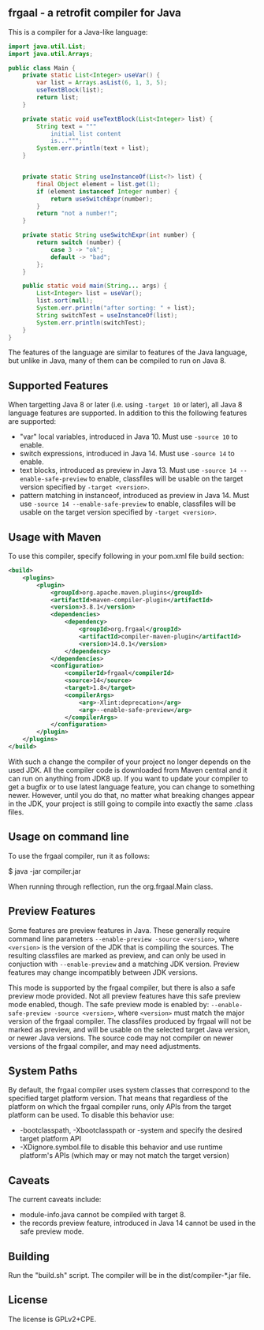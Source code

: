 frgaal - a retrofit compiler for Java
-------------------------------------

This is a compiler for a Java-like language:
```java
import java.util.List;
import java.util.Arrays;

public class Main {
    private static List<Integer> useVar() {
        var list = Arrays.asList(6, 1, 3, 5);
        useTextBlock(list);
        return list;
    }

    private static void useTextBlock(List<Integer> list) {
        String text = """
            initial list content
            is...""";
        System.err.println(text + list);
    }


    private static String useInstanceOf(List<?> list) {
        final Object element = list.get(1);
        if (element instanceof Integer number) {
            return useSwitchExpr(number);
        }
        return "not a number!";
    }

    private static String useSwitchExpr(int number) {
        return switch (number) {
            case 3 -> "ok";
            default -> "bad";
        };
    }

    public static void main(String... args) {
        List<Integer> list = useVar();
        list.sort(null);
        System.err.println("after sorting: " + list);
        String switchTest = useInstanceOf(list);
        System.err.println(switchTest);
    }
}
```

The features of the language are similar to features of the Java language,
but unlike in Java, many of them can be compiled to run on Java 8.

Supported Features
------------------

When targetting Java 8 or later (i.e. using `-target 10` or later), all Java 8 language features are supported.
In addition to this the following features are supported:

 * "var" local variables, introduced in Java 10. Must use `-source 10` to enable.
 * switch expressions, introduced in Java 14. Must use `-source 14` to enable.
 * text blocks, introduced as preview in Java 13. Must use `-source 14 --enable-safe-preview` to enable, classfiles will be usable on the target version specified by `-target <version>`.
 * pattern matching in instanceof, introduced as preview in Java 14. Must use `-source 14 --enable-safe-preview` to enable, classfiles will be usable on the target version specified by `-target <version>`.

Usage with Maven
----------------

To use this compiler, specify following in your pom.xml file build section:
```xml
<build>
    <plugins>
        <plugin>
            <groupId>org.apache.maven.plugins</groupId>
            <artifactId>maven-compiler-plugin</artifactId>
            <version>3.8.1</version>
            <dependencies>
                <dependency>
                    <groupId>org.frgaal</groupId>
                    <artifactId>compiler-maven-plugin</artifactId>
                    <version>14.0.1</version>
                </dependency>
            </dependencies>
            <configuration>
                <compilerId>frgaal</compilerId>
                <source>14</source>
                <target>1.8</target>
                <compilerArgs>
                    <arg>-Xlint:deprecation</arg>
                    <arg>--enable-safe-preview</arg>
                </compilerArgs>
            </configuration>
        </plugin>
    </plugins>
</build>
```

With such a change the compiler of your project no longer depends on the
used JDK. All the compiler code is downloaded from Maven central and it can
run on anything from JDK8 up. If you want to update your compiler to
get a bugfix or to use latest language feature, you can change <version>
to something newer. However, until you do that, no matter what
breaking changes appear in the JDK, your project is still going to compile
into exactly the same .class files.

Usage on command line
---------------------

To use the frgaal compiler, run it as follows:

 $ java -jar compiler.jar <javac-parameters>

When running through reflection, run the org.frgaal.Main class.

Preview Features
----------------

Some features are preview features in Java. These generally require command line parameters `--enable-preview -source <version>`, where `<version>` is the
version of the JDK that is compiling the sources. The resulting classfiles are marked as preview, and can only be used in conjuction with `--enable-preview`
and a matching JDK version. Preview features may change incompatibly between JDK versions.

This mode is supported by the frgaal compiler, but there is also a safe preview mode provided. Not all preview features have this safe preview mode enabled, though.
The safe preview mode is enabled by: `--enable-safe-preview -source <version>`, where `<version>` must match the major version of the frgaal compiler. The classfiles
produced by frgaal will not be marked as preview, and will be usable on the selected target Java version, or newer Java versions. The source code may not compiler on
newer versions of the frgaal compiler, and may need adjustments.

System Paths
------------

By default, the frgaal compiler uses system classes that correspond to the specified target platform version.
That means that regardless of the platform on which the frgaal compiler runs, only APIs from the target platform
can be used. To disable this behavior use:

 * -bootclasspath, -Xbootclasspath or -system and specify the desired target platform API
 * -XDignore.symbol.file to disable this behavior and use runtime platform's APIs (which may or may not match the target version)

Caveats
-------

The current caveats include:

 * module-info.java cannot be compiled with target 8.
 * the records preview feature, introduced in Java 14 cannot be used in the safe preview mode.

Building
--------

Run the "build.sh" script. The compiler will be in the dist/compiler-*.jar file.

License
-------

The license is GPLv2+CPE.
